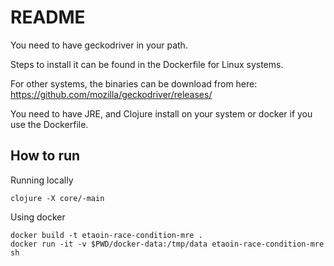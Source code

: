 # README

You need to have geckodriver in your path.

Steps to install it can be found in the Dockerfile for Linux systems.

For other systems, the binaries can be download from here:
https://github.com/mozilla/geckodriver/releases/

You need to have JRE, and Clojure  install on your system or docker if
you use the Dockerfile.

## How to run

Running locally

```
clojure -X core/-main
```

Using docker

```
docker build -t etaoin-race-condition-mre .
docker run -it -v $PWD/docker-data:/tmp/data etaoin-race-condition-mre sh
```
